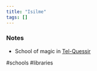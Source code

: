 ```yaml
---
title: "Isilme"
tags: []
---
```


### Notes

- School of magic in [Tel-Quessir](posts/Places/Tel-Quessir.md)

#schools #libraries 